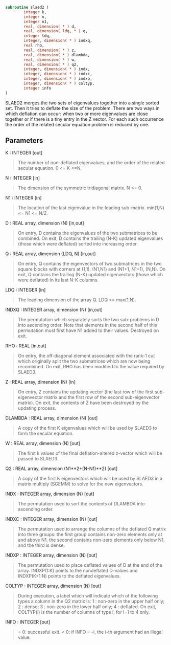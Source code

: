 ```fortran
subroutine slaed2 (
        integer k,
        integer n,
        integer n1,
        real, dimension( * ) d,
        real, dimension( ldq, * ) q,
        integer ldq,
        integer, dimension( * ) indxq,
        real rho,
        real, dimension( * ) z,
        real, dimension( * ) dlambda,
        real, dimension( * ) w,
        real, dimension( * ) q2,
        integer, dimension( * ) indx,
        integer, dimension( * ) indxc,
        integer, dimension( * ) indxp,
        integer, dimension( * ) coltyp,
        integer info
)
```

SLAED2 merges the two sets of eigenvalues together into a single
sorted set.  Then it tries to deflate the size of the problem.
There are two ways in which deflation can occur:  when two or more
eigenvalues are close together or if there is a tiny entry in the
Z vector.  For each such occurrence the order of the related secular
equation problem is reduced by one.

## Parameters
K : INTEGER [out]
> The number of non-deflated eigenvalues, and the order of the
> related secular equation. 0 <= K <=N.

N : INTEGER [in]
> The dimension of the symmetric tridiagonal matrix.  N >= 0.

N1 : INTEGER [in]
> The location of the last eigenvalue in the leading sub-matrix.
> min(1,N) <= N1 <= N/2.

D : REAL array, dimension (N) [in,out]
> On entry, D contains the eigenvalues of the two submatrices to
> be combined.
> On exit, D contains the trailing (N-K) updated eigenvalues
> (those which were deflated) sorted into increasing order.

Q : REAL array, dimension (LDQ, N) [in,out]
> On entry, Q contains the eigenvectors of two submatrices in
> the two square blocks with corners at (1,1), (N1,N1)
> and (N1+1, N1+1), (N,N).
> On exit, Q contains the trailing (N-K) updated eigenvectors
> (those which were deflated) in its last N-K columns.

LDQ : INTEGER [in]
> The leading dimension of the array Q.  LDQ >= max(1,N).

INDXQ : INTEGER array, dimension (N) [in,out]
> The permutation which separately sorts the two sub-problems
> in D into ascending order.  Note that elements in the second
> half of this permutation must first have N1 added to their
> values. Destroyed on exit.

RHO : REAL [in,out]
> On entry, the off-diagonal element associated with the rank-1
> cut which originally split the two submatrices which are now
> being recombined.
> On exit, RHO has been modified to the value required by
> SLAED3.

Z : REAL array, dimension (N) [in]
> On entry, Z contains the updating vector (the last
> row of the first sub-eigenvector matrix and the first row of
> the second sub-eigenvector matrix).
> On exit, the contents of Z have been destroyed by the updating
> process.

DLAMBDA : REAL array, dimension (N) [out]
> A copy of the first K eigenvalues which will be used by
> SLAED3 to form the secular equation.

W : REAL array, dimension (N) [out]
> The first k values of the final deflation-altered z-vector
> which will be passed to SLAED3.

Q2 : REAL array, dimension (N1\*\*2+(N-N1)\*\*2) [out]
> A copy of the first K eigenvectors which will be used by
> SLAED3 in a matrix multiply (SGEMM) to solve for the new
> eigenvectors.

INDX : INTEGER array, dimension (N) [out]
> The permutation used to sort the contents of DLAMBDA into
> ascending order.

INDXC : INTEGER array, dimension (N) [out]
> The permutation used to arrange the columns of the deflated
> Q matrix into three groups:  the first group contains non-zero
> elements only at and above N1, the second contains
> non-zero elements only below N1, and the third is dense.

INDXP : INTEGER array, dimension (N) [out]
> The permutation used to place deflated values of D at the end
> of the array.  INDXP(1:K) points to the nondeflated D-values
> and INDXP(K+1:N) points to the deflated eigenvalues.

COLTYP : INTEGER array, dimension (N) [out]
> During execution, a label which will indicate which of the
> following types a column in the Q2 matrix is:
> 1 : non-zero in the upper half only;
> 2 : dense;
> 3 : non-zero in the lower half only;
> 4 : deflated.
> On exit, COLTYP(i) is the number of columns of type i,
> for i=1 to 4 only.

INFO : INTEGER [out]
> = 0:  successful exit.
> < 0:  if INFO = -i, the i-th argument had an illegal value.
